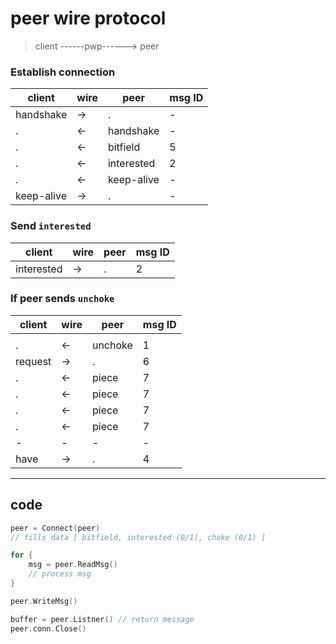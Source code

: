 # peer wire protocol

> client ------pwp------> peer

### Establish connection

| client     | wire | peer       | msg ID |
| ---------- | ---- | ---------- | ------ |
| handshake  | ->   | .          | -      |
| .          | <-   | handshake  | -      |
| .          | <-   | bitfield   | 5      |
| .          | <-   | interested | 2      |
| .          | <-   | keep-alive | -      |
| keep-alive | ->   | .          | -      |

### Send `interested`

| client     | wire | peer | msg ID |
| ---------- | ---- | ---- | ------ |
| interested | ->   | .    | 2      |

### If peer sends `unchoke`

| client  | wire | peer    | msg ID |
| ------- | ---- | ------- | ------ |
|         |
| .       | <-   | unchoke | 1      |
| request | ->   | .       | 6      |
| .       | <-   | piece   | 7      |
| .       | <-   | piece   | 7      |
| .       | <-   | piece   | 7      |
| .       | <-   | piece   | 7      |
| -       | -    | -       | -      |
| have    | ->   | .       | 4      |

---

## code

```go
peer = Connect(peer)
// fills data [ bitfield, interested (0/1), choke (0/1) ]

for {
    msg = peer.ReadMsg()
    // process msg
}

peer.WriteMsg()

buffer = peer.Listner() // return message
peer.conn.Close()
```
